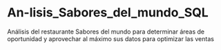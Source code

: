 # An-lisis_Sabores_del_mundo_SQL
Análisis del restaurante Sabores del mundo para determinar áreas de oportunidad y aprovechar al máximo sus datos para optimizar las ventas 
